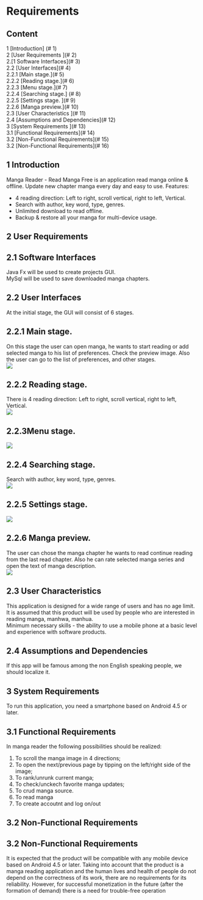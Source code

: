 # **Requirements**

## Content
 1 [Introduction] (# 1)     
 2 [User Requirements ](# 2)     
 2.[1 Software Interfaces](# 3)        
 2.2 [User Interfaces](# 4)   
 2.2.1 [Main stage.](# 5)   
 2.2.2 [Reading stage.](# 6)   
 2.2.3 [Menu stage.](# 7)   
 2.2.4 [Searching stage.] (# 8)     
 2.2.5 [Settings stage. ](# 9)   
 2.2.6 [Manga preview.](# 10)                  
 2.3 [User Characteristics ](# 11)    
 2.4 [Assumptions and Dependencies](# 12)   
 3 [System Requirements ](# 13)   
 3.1 [Functional Requirements](# 14)   
 3.2 [Non-Functional Requirements](# 15)   
 3.2 [Non-Functional Requirements](# 16)   
 
<a name="1"/>
 
## 1 Introduction  

Manga Reader - Read Manga Free is an application read manga online & offline. Update new chapter manga every day and easy to use.
Features:     
- 4 reading direction: Left to right, scroll vertical, right to left, Vertical.    
- Search with author, key word, type, genres.       
- Unlimited download to read offline.    
- Backup & restore all your manga for multi-device usage.   

<a name="2"/>

## 2 User Requirements       

<a name="3"/>

## 2.1 Software Interfaces                 
Java Fx will be used to create projects GUI.             
MySql will be used to save downloaded manga chapters.   

<a name="4"/>

## 2.2 User Interfaces                   
At the initial stage, the GUI will consist of 6 stages. 

<a name="5"/>

## 2.2.1 Main stage.
On this stage the user can open manga, he wants to start reading or add selected manga to his list of preferences.   Check the preview image. Also the user can go to the list of preferences, and other stages.   
![](MockUps/images/main%20stage.png)  

<a name="6"/>

## 2.2.2 Reading stage.                         
There is 4 reading direction: Left to right, scroll vertical, right to left, Vertical.   
![](MockUps/images/manga%20preview.png)             

<a name="7"/>

## 2.2.3Menu stage.   
![](MockUps/images/menu.png)     

<a name="8"/>

## 2.2.4 Searching stage.                       
Search with author, key word, type, genres.    
![](MockUps/images/readig.png)   

<a name="9"/>

## 2.2.5 Settings stage.          
![](MockUps/images/search.png)   

<a name="10"/>

## 2.2.6 Manga preview. 
The user can chose the manga chapter he wants to read continue reading from the last read chapter. Also he can rate selected manga series and open the text of manga description.      
![](MockUps/images/settings.png) 

<a name="11"/>

## 2.3 User Characteristics    
This application is designed for a wide range of users and has no age limit. It is assumed that this product will be used by people who are interested in reading manga, manhwa, manhua.  
Minimum necessary skills - the ability to use a mobile phone at a basic level and experience with software products.

<a name="12"/>

## 2.4 Assumptions and Dependencies              
If this app will be famous among the non English speaking people, we should localize it.              

<a name="13"/>

## 3 System Requirements   
To run this application, you need a smartphone based on Android 4.5 or later.  
   
<a name="14"/>
   
## 3.1 Functional Requirements   
In manga reader the following possibilities should be realized:   
1. To scroll the manga image in 4 directions;   
2. To open the next/previous page by tipping on the left/right side of the image;   
3. To rank/unrunk current manga;    
4. To check/unckech favorite manga updates;     
5. To crud manga source.
6. To read manga
7. To create accoutnt and log on/out

<a name="15"/>

## 3.2 Non-Functional Requirements  

<a name="16"/>

## 3.2 Non-Functional Requirements    
It is expected that the product will be compatible with any mobile device based on Android 4.5 or later. Taking into account that the product is a manga reading application and the human lives and health of people do not depend on the correctness of its work, there are no requirements for its reliability. However, for successful monetization in the future (after the formation of demand) there is a need for trouble-free operation

